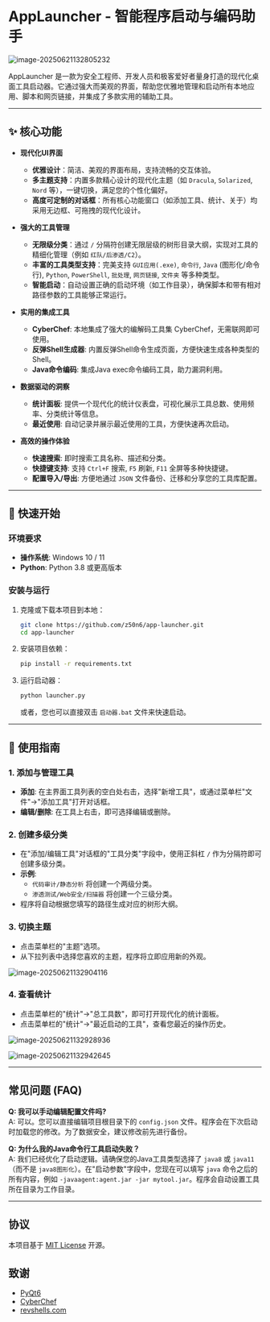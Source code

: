 # AppLauncher - 智能程序启动与编码助手



![image-20250621132805232](./imgs/image-20250621132805232.png)

AppLauncher 是一款为安全工程师、开发人员和极客爱好者量身打造的现代化桌面工具启动器。它通过强大而美观的界面，帮助您优雅地管理和启动所有本地应用、脚本和网页链接，并集成了多款实用的辅助工具。

---

## ✨ 核心功能

- **现代化UI界面**
  - **优雅设计**：简洁、美观的界面布局，支持流畅的交互体验。
  - **多主题支持**：内置多款精心设计的现代化主题（如 `Dracula`, `Solarized`, `Nord` 等），一键切换，满足您的个性化偏好。
  - **高度可定制的对话框**：所有核心功能窗口（如添加工具、统计、关于）均采用无边框、可拖拽的现代化设计。

- **强大的工具管理**
  - **无限级分类**：通过 `/` 分隔符创建无限层级的树形目录大纲，实现对工具的精细化管理（例如 `红队/后渗透/C2`）。
  - **丰富的工具类型支持**：完美支持 `GUI应用(.exe)`, `命令行`, `Java` (图形化/命令行), `Python`, `PowerShell`, `批处理`, `网页链接`, `文件夹` 等多种类型。
  - **智能启动**：自动设置正确的启动环境（如工作目录），确保脚本和带有相对路径参数的工具能够正常运行。

- **实用的集成工具**
  - **CyberChef**: 本地集成了强大的编解码工具集 CyberChef，无需联网即可使用。
  - **反弹Shell生成器**: 内置反弹Shell命令生成页面，方便快速生成各种类型的Shell。
  - **Java命令编码**: 集成Java exec命令编码工具，助力漏洞利用。

- **数据驱动的洞察**
  - **统计面板**: 提供一个现代化的统计仪表盘，可视化展示工具总数、使用频率、分类统计等信息。
  - **最近使用**: 自动记录并展示最近使用的工具，方便快速再次启动。

- **高效的操作体验**
  - **快速搜索**: 即时搜索工具名称、描述和分类。
  - **快捷键支持**: 支持 `Ctrl+F` 搜索, `F5` 刷新, `F11` 全屏等多种快捷键。
  - **配置导入/导出**: 方便地通过 `JSON` 文件备份、迁移和分享您的工具库配置。

---

## 🚀 快速开始

### 环境要求
- **操作系统**: Windows 10 / 11
- **Python**: Python 3.8 或更高版本

### 安装与运行
1.  克隆或下载本项目到本地：
    ```bash
    git clone https://github.com/z50n6/app-launcher.git
    cd app-launcher
    ```

2.  安装项目依赖：
    ```bash
    pip install -r requirements.txt
    ```

3.  运行启动器：
    ```bash
    python launcher.py
    ```
    或者，您也可以直接双击 `启动器.bat` 文件来快速启动。

---

## 📖 使用指南

### 1. 添加与管理工具
- **添加**: 在主界面工具列表的空白处右击，选择"新增工具"，或通过菜单栏"文件"->"添加工具"打开对话框。
- **编辑/删除**: 在工具上右击，即可选择编辑或删除。

### 2. 创建多级分类
- 在"添加/编辑工具"对话框的"工具分类"字段中，使用正斜杠 `/` 作为分隔符即可创建多级分类。
- **示例**:
  - `代码审计/静态分析` 将创建一个两级分类。
  - `渗透测试/Web安全/扫描器` 将创建一个三级分类。
- 程序将自动根据您填写的路径生成对应的树形大纲。

### 3. 切换主题
- 点击菜单栏的"主题"选项。
- 从下拉列表中选择您喜欢的主题，程序将立即应用新的外观。

![image-20250621132904116](./imgs/image-20250621132904116.png)

### 4. 查看统计
- 点击菜单栏的"统计"->"总工具数"，即可打开现代化的统计面板。
- 点击菜单栏的"统计"->"最近启动的工具"，查看您最近的操作历史。

![image-20250621132928936](./imgs/image-20250621132928936.png)

![image-20250621132942645](./imgs/image-20250621132942645.png)



---

## 常见问题 (FAQ)

**Q: 我可以手动编辑配置文件吗?**  
A: 可以。您可以直接编辑项目根目录下的 `config.json` 文件。程序会在下次启动时加载您的修改。为了数据安全，建议修改前先进行备份。

**Q: 为什么我的Java命令行工具启动失败？**  
A: 我们已经优化了启动逻辑。请确保您的Java工具类型选择了 `java8` 或 `java11`（而不是 `java8图形化`）。在"启动参数"字段中，您现在可以填写 `java` 命令之后的所有内容，例如 `-javaagent:agent.jar -jar mytool.jar`。程序会自动设置工具所在目录为工作目录。

---

## 协议

本项目基于 [MIT License](./LICENSE) 开源。

## 致谢
- [PyQt6](https://www.riverbankcomputing.com/software/pyqt/)
- [CyberChef](https://github.com/gchq/CyberChef)
- [revshells.com](https://www.revshells.com/)